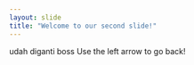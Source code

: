 ```yaml
---
layout: slide
title: "Welcome to our second slide!"
---
```

udah diganti boss
Use the left arrow to go back!
